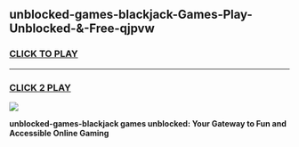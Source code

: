 
## unblocked-games-blackjack-Games-Play-Unblocked-&-Free-qjpvw
<h3>
<a href="https://premium76.site?title=unblocked-games-blackjack&ref=24A">CLICK TO PLAY</a></h3>
<hr>

<h3>
<a href="https://premium76.site?title=unblocked-games-blackjack&ref=24A">CLICK 2 PLAY</a>
  
</h3>

<a href="https://premium76.site?title=unblocked-games-blackjack&ref=24A"><img src="https://clearcache.store/games.png"></a>


**unblocked-games-blackjack games unblocked: Your Gateway to Fun and Accessible Online Gaming**
